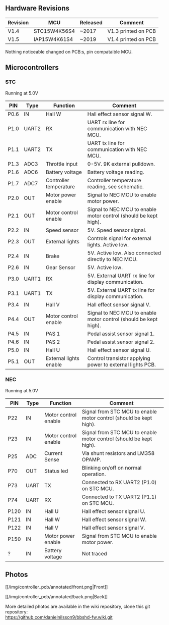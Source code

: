 

## Hardware Revisions

Revision | MCU          | Released    | Comment
-------- | ------------ | ----------- | --------------------
V1.4     | STC15W4K56S4 | ~2017       | V1.3 printed on PCB
V1.5     | IAP15W4K61S4 | ~2019       | V1.4 printed on PCB


Nothing noticeable changed on PCB:s, pin compataible MCU.  


## Microcontrollers

### STC
Running at 5.0V

PIN  | Type  | Function               | Comment
-----| ----- | -----------------------| --------------------
P0.6 | IN    | Hall W                 | Hall effect sensor signal W.
P1.0 | UART2 | RX                     | UART rx line for communication with NEC MCU.
P1.1 | UART2 | TX                     | UART tx line for communication with NEC MCU.
P1.3 | ADC3  | Throttle input         | 0-5V. 9K external pulldown.
P1.6 | ADC6  | Battery voltage        | Battery voltage reading.
P1.7 | ADC7  | Controller temperature | Controller temperature reading, see schematic.
P2.0 | OUT   | Motor power enable     | Signal to NEC MCU to enable motor power.
P2.1 | OUT   | Motor control enable   | Signal to NEC MCU to enable motor control (should be kept high).
P2.2 | IN    | Speed sensor           | 5V. Speed sensor signal.
P2.3 | OUT   | External lights        | Controls signal for external lights. Active low.
P2.4 | IN    | Brake                  | 5V. Active low. Also connected directly to NEC MCU.
P2.6 | IN    | Gear Sensor            | 5V. Active low.
P3.0 | UART1 | RX                     | 5V. External UART rx line for display communication.
P3.1 | UART1 | TX                     | 5V. External UART tx line for display communication.
P3.4 | IN    | Hall V                 | Hall effect sensor signal V.
P4.4 | OUT   | Motor control enable   | Signal to NEC MCU to enable motor control (should be kept high).
P4.5 | IN    | PAS 1                  | Pedal assist sensor signal 1.
P4.6 | IN    | PAS 2                  | Pedal assist sensor signal 2.
P5.0 | IN    | Hall U                 | Hall effect sensor signal U.
P5.1 | OUT   | External lights enable | Control transistor applying power to external lights PCB.


### NEC
Running at 5.0V

PIN  | Type  | Function               | Comment
-----| ----- | -----------------------| --------------------
P22  | IN    | Motor control enable   | Signal from STC MCU to enable motor control (should be kept high).
P23  | IN    | Motor control enable   | Signal from STC MCU to enable motor control (should be kept high).
P25  | ADC   | Current Sense          | Via shunt resistors and LM358 OPAMP.
P70  | OUT   | Status led             | Blinking on/off on normal operation.
P73  | UART  | TX                     | Connected to RX UART2 (P1.0) on STC MCU.
P74  | UART  | RX                     | Connected to TX UART2 (P1.1) on STC MCU.
P120 | IN    | Hall U                 | Hall effect sensor signal U.
P121 | IN    | Hall W                 | Hall effect sensor signal W.
P122 | IN    | Hall V                 | Hall effect sensor signal V.
P150 | IN    | Motor power enable     | Signal from STC MCU to enable motor power.
?    | IN    | Battery voltage        | Not traced


## Photos

[[/img/controller_pcb/annotated/front.png|Front]]

[[/img/controller_pcb/annotated/back.png|Back]]


More detailed photos are available in the wiki repository, clone this git repository:  
https://github.com/danielnilsson9/bbshd-fw.wiki.git